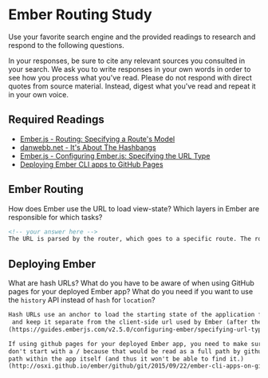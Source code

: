 # Ember Routing Study

Use your favorite search engine and the provided readings to research and
respond to the following questions.

In your responses, be sure to cite any relevant sources you consulted in your
search. We ask you to write responses in your own words in order to see how you
process what you've read. Please do not respond with direct quotes from source
material. Instead, digest what you've read and repeat it in your own voice.

## Required Readings

-   [Ember.js - Routing: Specifying a Route's Model](https://guides.emberjs.com/v2.11.0/routing/specifying-a-routes-model/)
-   [danwebb.net - It's About The Hashbangs](http://danwebb.net/2011/5/28/it-is-about-the-hashbangs)
-   [Ember.js - Configuring Ember.js: Specifying the URL Type](https://guides.emberjs.com/v2.11.0/configuring-ember/specifying-url-type/)
-   [Deploying Ember CLI apps to GitHub Pages](http://osxi.github.io/ember/github/git/2015/09/22/ember-cli-apps-on-github-pages.html)

## Ember Routing

How does Ember use the URL to load view-state? Which layers in Ember are
responsible for which tasks?

```md
<!-- your answer here -->
The URL is parsed by the router, which goes to a specific route. The route is connected to a model. Models return some kind of data (or promise object, or plain object), which is then hooked into a template. All together, those things are how Ember uses a URL to load a view state.
```

## Deploying Ember

What are hash URLs? What do you have to be aware of when using GitHub pages for
your deployed Ember app? What do you need if you want to use the `history` API
instead of `hash` for `location`?

```md
Hash URLs use an anchor to load the starting state of the application from the server
 and keep it separate from the client-side url used by Ember (after the hash).
(https://guides.emberjs.com/v2.5.0/configuring-ember/specifying-url-type/)

If using github pages for your deployed Ember app, you need to make sure that path names
don't start with a / because that would be read as a full path by github, instead of a relative
path within the app itself (and thus it won't be able to find it.)
(http://osxi.github.io/ember/github/git/2015/09/22/ember-cli-apps-on-github-pages.html)

```
